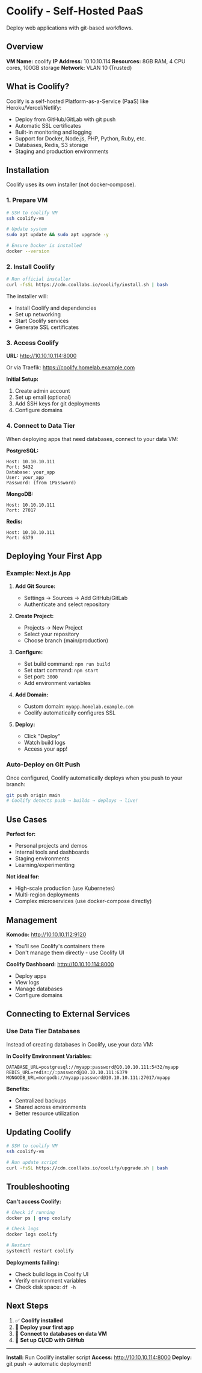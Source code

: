 # Coolify - Self-Hosted PaaS

Deploy web applications with git-based workflows.

## Overview

**VM Name:** coolify
**IP Address:** 10.10.10.114
**Resources:** 8GB RAM, 4 CPU cores, 100GB storage
**Network:** VLAN 10 (Trusted)

## What is Coolify?

Coolify is a self-hosted Platform-as-a-Service (PaaS) like Heroku/Vercel/Netlify:

- Deploy from GitHub/GitLab with git push
- Automatic SSL certificates
- Built-in monitoring and logging
- Support for Docker, Node.js, PHP, Python, Ruby, etc.
- Databases, Redis, S3 storage
- Staging and production environments

## Installation

Coolify uses its own installer (not docker-compose).

### 1. Prepare VM

```bash
# SSH to coolify VM
ssh coolify-vm

# Update system
sudo apt update && sudo apt upgrade -y

# Ensure Docker is installed
docker --version
```

### 2. Install Coolify

```bash
# Run official installer
curl -fsSL https://cdn.coollabs.io/coolify/install.sh | bash
```

The installer will:
- Install Coolify and dependencies
- Set up networking
- Start Coolify services
- Generate SSL certificates

### 3. Access Coolify

**URL:** http://10.10.10.114:8000

Or via Traefik: https://coolify.homelab.example.com

**Initial Setup:**
1. Create admin account
2. Set up email (optional)
3. Add SSH keys for git deployments
4. Configure domains

### 4. Connect to Data Tier

When deploying apps that need databases, connect to your data VM:

**PostgreSQL:**
```
Host: 10.10.10.111
Port: 5432
Database: your_app
User: your_app
Password: (from 1Password)
```

**MongoDB:**
```
Host: 10.10.10.111
Port: 27017
```

**Redis:**
```
Host: 10.10.10.111
Port: 6379
```

## Deploying Your First App

### Example: Next.js App

1. **Add Git Source:**
   - Settings → Sources → Add GitHub/GitLab
   - Authenticate and select repository

2. **Create Project:**
   - Projects → New Project
   - Select your repository
   - Choose branch (main/production)

3. **Configure:**
   - Set build command: `npm run build`
   - Set start command: `npm start`
   - Set port: `3000`
   - Add environment variables

4. **Add Domain:**
   - Custom domain: `myapp.homelab.example.com`
   - Coolify automatically configures SSL

5. **Deploy:**
   - Click "Deploy"
   - Watch build logs
   - Access your app!

### Auto-Deploy on Git Push

Once configured, Coolify automatically deploys when you push to your branch:

```bash
git push origin main
# Coolify detects push → builds → deploys → live!
```

## Use Cases

**Perfect for:**
- Personal projects and demos
- Internal tools and dashboards
- Staging environments
- Learning/experimenting

**Not ideal for:**
- High-scale production (use Kubernetes)
- Multi-region deployments
- Complex microservices (use docker-compose directly)

## Management

**Komodo:** http://10.10.10.112:9120
- You'll see Coolify's containers there
- Don't manage them directly - use Coolify UI

**Coolify Dashboard:** http://10.10.10.114:8000
- Deploy apps
- View logs
- Manage databases
- Configure domains

## Connecting to External Services

### Use Data Tier Databases

Instead of creating databases in Coolify, use your data VM:

**In Coolify Environment Variables:**
```
DATABASE_URL=postgresql://myapp:password@10.10.10.111:5432/myapp
REDIS_URL=redis://:password@10.10.10.111:6379
MONGODB_URL=mongodb://myapp:password@10.10.10.111:27017/myapp
```

**Benefits:**
- Centralized backups
- Shared across environments
- Better resource utilization

## Updating Coolify

```bash
# SSH to coolify VM
ssh coolify-vm

# Run update script
curl -fsSL https://cdn.coollabs.io/coolify/upgrade.sh | bash
```

## Troubleshooting

**Can't access Coolify:**
```bash
# Check if running
docker ps | grep coolify

# Check logs
docker logs coolify

# Restart
systemctl restart coolify
```

**Deployments failing:**
- Check build logs in Coolify UI
- Verify environment variables
- Check disk space: `df -h`

## Next Steps

1. ✅ **Coolify installed**
2. 🚧 **Deploy your first app**
3. 🚧 **Connect to databases on data VM**
4. 🚧 **Set up CI/CD with GitHub**

---

**Install:** Run Coolify installer script
**Access:** http://10.10.10.114:8000
**Deploy:** git push → automatic deployment!
